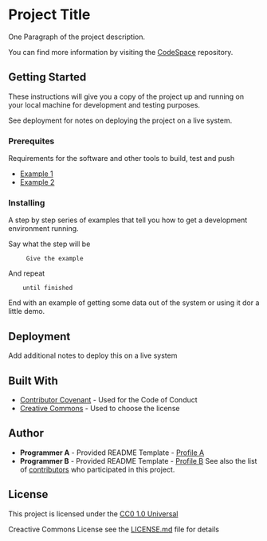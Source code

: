# Project Title
One Paragraph of the project description.

You can find more information by visiting the [CodeSpace](https://codespaceacademy.com/) repository.

## Getting Started
These instructions will give you a copy of the project up and running on your local machine for development and testing purposes.

See deployment for notes on deploying the project on a live system.

### Prerequites
Requirements for the software and other tools to build, test and push
- [Example 1](https://www.example.com)
- [Example 2](https://www.example.com)

### Installing 
A step by step series of examples that tell you how to get a development environment running.

Say what the step will be

         Give the example

And repeat

        until finished

End with an example of getting some data out of the system or using it dor a little demo.

## Deployment
Add additional notes to deploy this on a live system

## Built With
- [Contributor Covenant](https://www.contributor-covenant.org/) - Used for the Code of Conduct
- [Creative Commons](https://creativecommons.org/) - Used to choose the license

## Author
- **Programmer A** - Provided README Template - [Profile A](https://github.com/berenise7)
- **Programmer B** - Provided README Template - [Profile B](https://github.com/TheSlump7)
See also the list of [contributors](https://github.com/berenise7/todo-list/graphs/contributors) who participated in this project.

## License
This project is licensed under the [CC0 1.0 Universal](LICENSE.md)

Creactive Commons License see the [LICENSE.md](LICENSE.md) file for details

